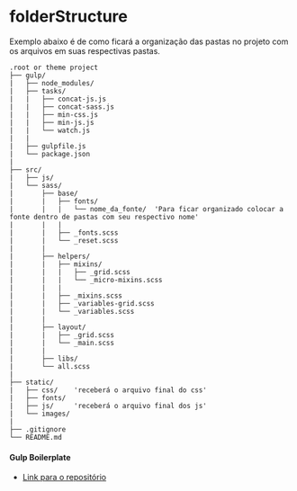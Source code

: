 # folderStructure

Exemplo abaixo é de como ficará a organização das pastas no projeto com os arquivos em suas respectivas pastas.

```
.root or theme project
├── gulp/
|   ├── node_modules/
|   ├── tasks/
|   |   ├── concat-js.js
|   |   ├── concat-sass.js
|   |   ├── min-css.js
|   |   ├── min-js.js
|   |   └── watch.js
|   |
|   ├── gulpfile.js
|   └── package.json
|
├── src/
|   ├── js/
|   └── sass/
|       ├── base/
|       |   ├── fonts/
|       |   |   └── nome_da_fonte/	'Para ficar organizado colocar a fonte dentro de pastas com seu respectivo nome'
|       |   |
|       |   ├── _fonts.scss
|       |   └── _reset.scss
|       |
|       ├── helpers/
|       |   ├── mixins/
|       |   |   ├── _grid.scss
|       |   |   └── _micro-mixins.scss
|       |   |
|       |   ├── _mixins.scss
|       |   ├── _variables-grid.scss
|       |   └── _variables.scss
|       |
|       ├── layout/
|       |   ├── _grid.scss
|       |   └── _main.scss
|       |
|       ├── libs/
|       └── all.scss
|
├── static/
|   ├── css/    'receberá o arquivo final do css'
|   ├── fonts/
|   ├── js/     'receberá o arquivo final dos js'
|   └── images/
|									
├── .gitignore	
└── README.md
```

#### Gulp Boilerplate
- [Link para o repositório](https://github.com/junior-escjr/gulp-boilerplate)